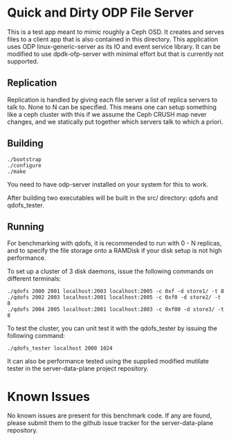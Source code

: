 Quick and Dirty ODP File Server
===============================

This is a test app meant to mimic roughly a Ceph OSD.  It creates
and serves files to a client app that is also contained in this directory.
This application uses ODP linux-generic-server as its IO and event service
library.  It can be modified to use dpdk-ofp-server with minimal effort but
that is currently not supported.

Replication
-----------

Replication is handled by giving each file server a list of replica servers
to talk to.  None to N can be specified.  This means one can setup something
like a ceph cluster with this if we assume the Ceph CRUSH map never changes,
and we statically put together which servers talk to which a priori.

Building
--------

    ./bootstrap
    ./configure
    ./make

You need to have odp-server installed on your system for this to work.

After building two executables will be built in the src/ directory: qdofs and
qdofs_tester.

Running
-------

For benchmarking with qdofs, it is recommended to run with 0 - N replicas, and
to specify the file storage onto a RAMDisk if your disk setup is not high
performance.

To set up a cluster of 3 disk daemons, issue the following commands on
different terminals:

    ./qdofs 2000 2001 localhost:2003 localhost:2005 -c 0xf -d store1/ -t 8
    ./qdofs 2002 2003 localhost:2001 localhost:2005 -c 0xf0 -d store2/ -t 8
    ./qdofs 2004 2005 localhost:2001 localhost:2003 -c 0xf00 -d store3/ -t 8

To test the cluster, you can unit test it with the qdofs_tester by issuing the
following command: 

    ./qdofs_tester localhost 2000 1024

It can also be performance tested using the supplied modified mutilate tester
in the server-data-plane project repository.

Known Issues
============

No known issues are present for this benchmark code.  If any are found, please
submit them to the github issue tracker for the server-data-plane repository.
